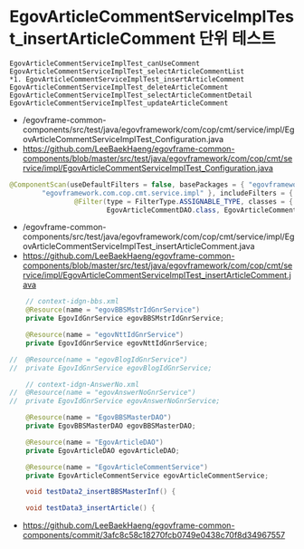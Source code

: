 # EgovArticleCommentServiceImplTest_insertArticleComment 단위 테스트

```
EgovArticleCommentServiceImplTest_canUseComment
EgovArticleCommentServiceImplTest_selectArticleCommentList
*1. EgovArticleCommentServiceImplTest_insertArticleComment
EgovArticleCommentServiceImplTest_deleteArticleComment
EgovArticleCommentServiceImplTest_selectArticleCommentDetail
EgovArticleCommentServiceImplTest_updateArticleComment
```

- /egovframe-common-components/src/test/java/egovframework/com/cop/cmt/service/impl/EgovArticleCommentServiceImplTest_Configuration.java
- https://github.com/LeeBaekHaeng/egovframe-common-components/blob/master/src/test/java/egovframework/com/cop/cmt/service/impl/EgovArticleCommentServiceImplTest_Configuration.java

```java
@ComponentScan(useDefaultFilters = false, basePackages = { "egovframework.com.cop.bbs.service.impl",
		"egovframework.com.cop.cmt.service.impl" }, includeFilters = {
				@Filter(type = FilterType.ASSIGNABLE_TYPE, classes = { EgovBBSMasterDAO.class, EgovArticleDAO.class,
						EgovArticleCommentDAO.class, EgovArticleCommentServiceImpl.class, BBSAddedOptionsDAO.class }) })
```

- /egovframe-common-components/src/test/java/egovframework/com/cop/cmt/service/impl/EgovArticleCommentServiceImplTest_insertArticleComment.java
- https://github.com/LeeBaekHaeng/egovframe-common-components/blob/master/src/test/java/egovframework/com/cop/cmt/service/impl/EgovArticleCommentServiceImplTest_insertArticleComment.java

```java
	// context-idgn-bbs.xml
	@Resource(name = "egovBBSMstrIdGnrService")
	private EgovIdGnrService egovBBSMstrIdGnrService;

	@Resource(name = "egovNttIdGnrService")
	private EgovIdGnrService egovNttIdGnrService;

//	@Resource(name = "egovBlogIdGnrService")
//	private EgovIdGnrService egovBlogIdGnrService;

	// context-idgn-AnswerNo.xml
//	@Resource(name = "egovAnswerNoGnrService")
//	private EgovIdGnrService egovAnswerNoGnrService;

	@Resource(name = "EgovBBSMasterDAO")
	private EgovBBSMasterDAO egovBBSMasterDAO;

	@Resource(name = "EgovArticleDAO")
	private EgovArticleDAO egovArticleDAO;

	@Resource(name = "EgovArticleCommentService")
	private EgovArticleCommentService egovArticleCommentService;

    void testData2_insertBBSMasterInf() {

    void testData3_insertArticle() {
```

- https://github.com/LeeBaekHaeng/egovframe-common-components/commit/3afc8c58c18270fcb0749e0438c70f8d34967557
